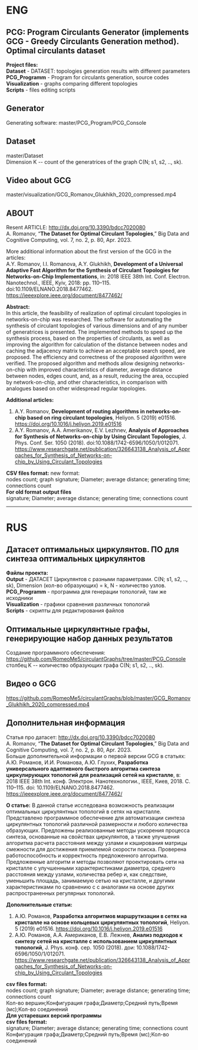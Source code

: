 # ENG

## PCG: Program Circulants Generator (implements GCG - Greedy Circulants Generation method). Optimal circulants dataset		
**Project files:**    
**Dataset** - DATASET: topologies generation results with different parameters   
**PCG_Programm** - Program for circulants generation, source codes    
**Visualization** - graphs comparing different topologies   
**Scripts** - files editing scripts   

## Generator   
Generating software: master/PCG_Program/PCG_Console    

## Dataset		
master/Dataset		  
Dimension K -- count of the generatrices of the graph C(N; s1, s2, .., sk).		

## Video about GCG
master/visualization/GCG_Romanov_Glukhikh_2020_compressed.mp4

## ABOUT    
Resent ARTICLE: http://dx.doi.org/10.3390/bdcc7020080     
A. Romanov, “**The Dataset for Optimal Circulant Topologies**,” Big Data and Cognitive Computing, vol. 7, no. 2, p. 80, Apr. 2023.    
    
More additional information about the first version of the GCG in the articles:     
A.Y. Romanov, I.I. Romanova, A.Y. Glukhikh, **Development of a Universal Adaptive Fast Algorithm for the Synthesis of Circulant Topologies for Networks-on-Chip Implementations**, in: 2018 IEEE 38th Int. Conf. Electron. Nanotechnol., IEEE, Kyiv, 2018: pp. 110–115. doi:10.1109/ELNANO.2018.8477462.  
https://ieeexplore.ieee.org/document/8477462/       

**Abstract:**   
In this article, the feasibility of realization of optimal circulant topologies in networks-on-chip was researched. The software for automating the synthesis of circulant topologies of various dimensions and of any number of generatrices is presented. The implemented methods to speed up the synthesis process, based on the properties of circulants, as well as improving the algorithm for calculation of the distance between nodes and caching the adjacency matrix to achieve an acceptable search speed, are proposed. The efficiency and correctness of the proposed algorithm were verified. The proposed algorithm and methods allow designing networks-on-chip with improved characteristics of diameter, average distance between nodes, edges count, and, as a result, reducing the area, occupied by network-on-chip, and other characteristics, in comparison with analogues based on other widespread regular topologies.    

**Additional articles:**
1. A.Y. Romanov, **Development of routing algorithms in networks-on-chip based on ring circulant topologies**, Heliyon. 5 (2019) e01516.
https://doi.org/10.1016/j.heliyon.2019.e01516   
2. A.Y. Romanov, A.A. Amerikanov, E.V. Lezhnev, **Analysis of Approaches for Synthesis of Networks-on-chip by Using Circulant Topologies**, J. Phys. Conf. Ser. 1050 (2018). doi:10.1088/1742-6596/1050/1/012071. https://www.researchgate.net/publication/326643138_Analysis_of_Approaches_for_Synthesis_of_Networks-on-chip_by_Using_Circulant_Topologies   

**CSV files format:**
new format: 		   
nodes count; graph signature; Diameter; average distance; generating time; connections count    
**For old format output files**   
signature; Diameter; average distance; generating time; connections count 
***
# RUS
## Датасет оптимальных циркулянтов. ПО для синтеза оптимальных циркулянтов
**Файлы проекта:**    
**Output** - ДАТАСЕТ Циркулянтов с разными параметрами. C(N; s1, s2, .., sk), Dimension (кол-во образующих) = k, N - количество узлов.    	
**PCG_Programm** - программа для генерации топологий, там же исходники    
**Visualization** - графики сравнения различных топологий    
**Scripts** - скрипты для редактирования файлов   
## Оптимальные циркулянтные графы, генерирующие набор данных результатов
Создание программного обеспечения: https://github.com/RomeoMe5/circulantGraphs/tree/master/PCG_Console
столбец K -- количество образующих графа C(N; s1, s2, .., sk).

## Видео о GCG
https://github.com/RomeoMe5/circulantGraphs/blob/master/GCG_Romanov_Glukhikh_2020_compressed.mp4

## Дополнительная информация
Статья про датасет: http://dx.doi.org/10.3390/bdcc7020080     
A. Romanov, “**The Dataset for Optimal Circulant Topologies**,” Big Data and Cognitive Computing, vol. 7, no. 2, p. 80, Apr. 2023.    
Больше дополнительной информации о первой версии GCG в статьях:
А.Ю. Романов, И.И. Романова, А.Ю. Глухих, **Разработка универсального адаптивного быстрого алгоритма синтеза циркулирующих топологий для реализаций сетей на кристалле**, в: 2018 IEEE 38th Int. конф. Электрон. Нанотехнологии., IEEE, Киев, 2018. С. 110–115. doi: 10.1109/ELNANO.2018.8477462.
https://ieeexplore.ieee.org/document/8477462/

**О статье:**
В данной статье исследована возможность реализации оптимальных циркулянтных топологий в сетях на кристалле. Представлено программное обеспечение для автоматизации синтеза циркулянтных топологий различной размерности и любого количества образующих. Предложены реализованные методы ускорения процесса синтеза, основанные на свойствах циркулянтов, а также улучшения алгоритма расчета расстояния между узлами и кэширования матрицы смежности для достижения приемлемой скорости поиска. Проверена работоспособность и корректность предложенного алгоритма. Предложенные алгоритм и методы позволяют проектировать сети на кристалле с улучшенными характеристиками диаметра, среднего расстояния между узлами, количества ребер и, как следствие, уменьшить площадь, занимаемую сетью на кристалле, и другими характеристиками по сравнению с с аналогами на основе других распространенных регулярных топологий.

**Дополнительные статьи:**
1. А.Ю. Романов, **Разработка алгоритмов маршрутизации в сетях на кристалле на основе кольцевых циркулянтных топологий**, Heliyon. 5 (2019) e01516.
https://doi.org/10.1016/j.heliyon.2019.e01516
2. А.Ю. Романов, А.А. Американов, Е.В. Лежнев, **Анализ подходов к синтезу сетей на кристалле с использованием циркулянтных топологий**, J. Phys. конф. сер. 1050 (2018). дои: 10.1088/1742-6596/1050/1/012071. https://www.researchgate.net/publication/326643138_Analysis_of_Approaches_for_Synthesis_of_Networks-on-chip_by_Using_Circulant_Topologies   


**csv files format:**   
nodes count; graph signature; Diameter; average distance; generating time; connections count    
Кол-во вершин;Конфигурация графа;Диаметр;Средний путь;Время (мс);Кол-во соединений    
**Для устаревших версий программы**      
**csv files format:**   
signature; Diameter; average distance; generating time; connections count    
Конфигурация графа;Диаметр;Средний путь;Время (мс);Кол-во соединений
